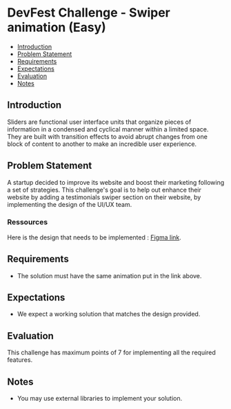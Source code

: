 # DevFest Challenge - Swiper animation (Easy)

- [Introduction](#introduction)
- [Problem Statement](#problem-statement)
- [Requirements](#requirements)
- [Expectations](#expectations)
- [Evaluation](#evaluation)
- [Notes](#notes)

## Introduction

Sliders are functional user interface units that organize pieces of information in a condensed and cyclical manner within a limited space. They are built with transition effects to avoid abrupt changes from one block of content to another to make an incredible user experience.

## Problem Statement

A startup decided to improve its website and boost their marketing following a set of strategies.
This challenge's goal is to help out enhance their website by adding a testimonials swiper section on their website, by implementing the design of the UI/UX team.

### Ressources

Here is the design that needs to be implemented : [Figma link](https://www.figma.com/proto/MIrksOSWGoZtc9XqN9bqur/Swiper-Animation-Challenge?node-id=1%3A145).

## Requirements

- The solution must have the same animation put in the link above.

## Expectations

- We expect a working solution that matches the design provided.

## Evaluation

This challenge has maximum points of 7 for implementing all the required features.

## Notes

- You may use external libraries to implement your solution.

